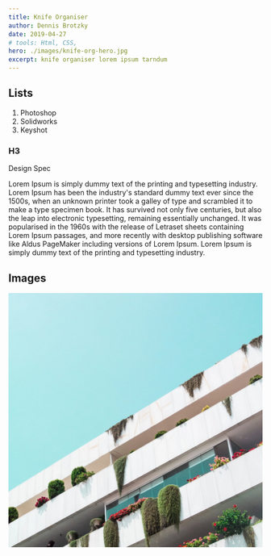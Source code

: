 ```yaml
---
title: Knife Organiser
author: Dennis Brotzky
date: 2019-04-27
# tools: Html, CSS, 
hero: ./images/knife-org-hero.jpg
excerpt: knife organiser lorem ipsum tarndum
---
```


## Lists

1. Photoshop
2. Solidworks
3. Keyshot

### H3
Design Spec

Lorem Ipsum is simply dummy text of the printing and typesetting industry. Lorem Ipsum has been the industry's standard dummy text ever since the 1500s, when an unknown printer took a galley of type and scrambled it to make a type specimen book. It has survived not only five centuries, but also the leap into electronic typesetting, remaining essentially unchanged. It was popularised in the 1960s with the release of Letraset sheets containing Lorem Ipsum passages, and more recently with desktop publishing software like Aldus PageMaker including versions of Lorem Ipsum. Lorem Ipsum is simply dummy text of the printing and typesetting industry.


## Images

<div className="Image__Small">
  <img
    src="./images/article-image-2.jpg"
    title="Logo Title Text 1"
    alt="Alt text"
  />
</div>